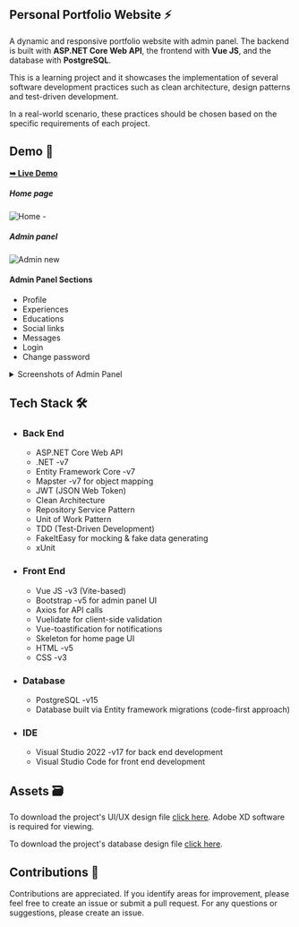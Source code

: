 <h2> Personal Portfolio Website ⚡</h2>

A dynamic and responsive portfolio website with admin panel. The backend is built with **ASP.NET Core Web API**, the frontend with **Vue JS**, and the database with **PostgreSQL**.

This is a learning project and it showcases the implementation of several software development practices such as clean architecture, design patterns and test-driven development.

In a real-world scenario, these practices should be chosen based on the specific requirements of each project.


 
<h2>Demo 🚀</h2>

<a href="https://sara-rasoulian.ir"><strong>➥ Live Demo</strong></a>

<h5>Home page</h5>

![Home -](https://github.com/SaraRasoulian/DotNet-Vue-Portfolio-Website/assets/51083712/b2872aeb-51c0-4452-8e6d-f7df9892b33c)

<h5>Admin panel</h5>

![Admin new](https://github.com/SaraRasoulian/DotNet-Vue-Portfolio-Website/assets/51083712/dbd59886-8985-4481-8e93-1dedbf5b2219)


<h4>Admin Panel Sections </h4>

* Profile
* Experiences
* Educations
* Social links
* Messages
* Login
* Change password

<details>

<summary>Screenshots of Admin Panel</summary>


![1- Login](https://github.com/SaraRasoulian/.Net-Vue-Portfolio/assets/51083712/a323b561-3f06-4b10-9335-6c9579960bec)

![2 Social links - edit](https://github.com/SaraRasoulian/.Net-Vue-Portfolio/assets/51083712/8e4fbea7-fe34-4f85-b73f-3f0145085dfb)

![3 admin](https://github.com/SaraRasoulian/.Net-Vue-Portfolio/assets/51083712/e92fd6a6-6ea2-422b-813c-0f8bad2c119d)

</details>


<h2>Tech Stack 🛠️</h2>

- ###	Back End
  -	ASP.NET Core Web API
  - .NET -v7
  - Entity Framework Core -v7
  - Mapster -v7 for object mapping
  - JWT (JSON Web Token)
  - Clean Architecture
  - Repository Service Pattern
  - Unit of Work Pattern
  - TDD (Test-Driven Development)  
  - FakeItEasy for mocking & fake data generating
  - xUnit

- ### Front End 
  - Vue JS -v3 (Vite-based)
  - Bootstrap -v5 for admin panel UI
  - Axios for API calls
  - Vuelidate for client-side validation
  - Vue-toastification for notifications
  - Skeleton for home page UI
  - HTML -v5
  - CSS -v3
 
- ### Database
  - PostgreSQL -v15
  - Database built via Entity framework migrations (code-first approach)
 
- ### IDE
  - Visual Studio 2022 -v17 for back end development
  - Visual Studio Code for front end development


<h2>Assets 🗃️</h2>

To download the project's UI/UX design file [click here](https://github.com/SaraRasoulian/DotNet-Vue-Portfolio-Website/files/14462479/Home.Page.Admin.Panel.zip).
Adobe XD software is required for viewing.

To download the project's database design file [click here](https://github.com/SaraRasoulian/.Net-Vue-Portfolio/files/14537053/Portfolio-Database-Design.pdf).

<h2>Contributions 🤝</h2>
<p>Contributions are appreciated. If you identify areas for improvement, please feel free to create an issue or submit a pull request. For any questions or suggestions, please create an issue.</p>

